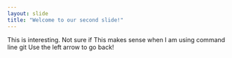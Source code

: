 ```yaml
---
layout: slide
title: "Welcome to our second slide!"
---
```

This is interesting. Not sure if This makes sense when I am using command line git
Use the left arrow to go back!
